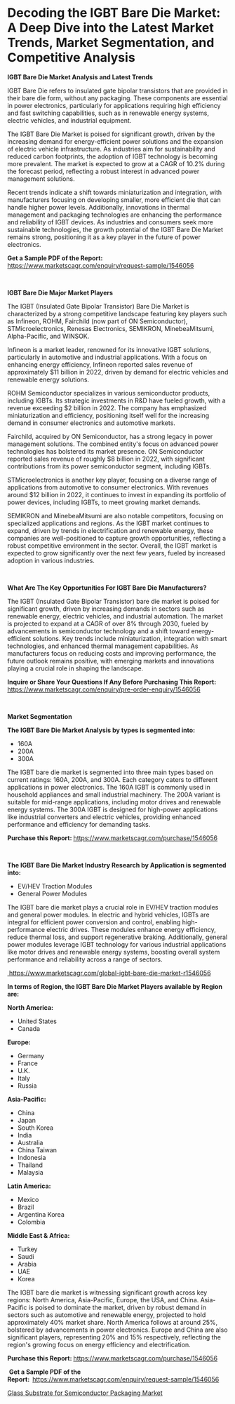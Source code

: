 <p><h1>Decoding the IGBT Bare Die Market: A Deep Dive into the Latest Market Trends, Market Segmentation, and Competitive Analysis</h1></p><p><strong>IGBT Bare Die Market Analysis and Latest Trends</strong></p>
<p><p>IGBT Bare Die refers to insulated gate bipolar transistors that are provided in their bare die form, without any packaging. These components are essential in power electronics, particularly for applications requiring high efficiency and fast switching capabilities, such as in renewable energy systems, electric vehicles, and industrial equipment.</p><p>The IGBT Bare Die Market is poised for significant growth, driven by the increasing demand for energy-efficient power solutions and the expansion of electric vehicle infrastructure. As industries aim for sustainability and reduced carbon footprints, the adoption of IGBT technology is becoming more prevalent. The market is expected to grow at a CAGR of 10.2% during the forecast period, reflecting a robust interest in advanced power management solutions.</p><p>Recent trends indicate a shift towards miniaturization and integration, with manufacturers focusing on developing smaller, more efficient die that can handle higher power levels. Additionally, innovations in thermal management and packaging technologies are enhancing the performance and reliability of IGBT devices. As industries and consumers seek more sustainable technologies, the growth potential of the IGBT Bare Die Market remains strong, positioning it as a key player in the future of power electronics.</p></p>
<p><strong>Get a Sample PDF of the Report:&nbsp;</strong> <a href="https://www.marketscagr.com/enquiry/request-sample/1546056?utm_campaign=2038&utm_medium=2&utm_source=Github&utm_content=ia&utm_term=10022025&utm_id=igbt-bare-die">https://www.marketscagr.com/enquiry/request-sample/1546056</a></p>
<p>&nbsp;</p>
<p><strong>IGBT Bare Die Major Market Players</strong></p>
<p><p>The IGBT (Insulated Gate Bipolar Transistor) Bare Die Market is characterized by a strong competitive landscape featuring key players such as Infineon, ROHM, Fairchild (now part of ON Semiconductor), STMicroelectronics, Renesas Electronics, SEMIKRON, MinebeaMitsumi, Alpha-Pacific, and WINSOK.</p><p>Infineon is a market leader, renowned for its innovative IGBT solutions, particularly in automotive and industrial applications. With a focus on enhancing energy efficiency, Infineon reported sales revenue of approximately $11 billion in 2022, driven by demand for electric vehicles and renewable energy solutions.</p><p>ROHM Semiconductor specializes in various semiconductor products, including IGBTs. Its strategic investments in R&D have fueled growth, with a revenue exceeding $2 billion in 2022. The company has emphasized miniaturization and efficiency, positioning itself well for the increasing demand in consumer electronics and automotive markets.</p><p>Fairchild, acquired by ON Semiconductor, has a strong legacy in power management solutions. The combined entity's focus on advanced power technologies has bolstered its market presence. ON Semiconductor reported sales revenue of roughly $8 billion in 2022, with significant contributions from its power semiconductor segment, including IGBTs.</p><p>STMicroelectronics is another key player, focusing on a diverse range of applications from automotive to consumer electronics. With revenues around $12 billion in 2022, it continues to invest in expanding its portfolio of power devices, including IGBTs, to meet growing market demands.</p><p>SEMIKRON and MinebeaMitsumi are also notable competitors, focusing on specialized applications and regions. As the IGBT market continues to expand, driven by trends in electrification and renewable energy, these companies are well-positioned to capture growth opportunities, reflecting a robust competitive environment in the sector. Overall, the IGBT market is expected to grow significantly over the next few years, fueled by increased adoption in various industries.</p></p>
<p>&nbsp;</p>
<p><strong>What Are The Key Opportunities For IGBT Bare Die Manufacturers?</strong></p>
<p><p>The IGBT (Insulated Gate Bipolar Transistor) bare die market is poised for significant growth, driven by increasing demands in sectors such as renewable energy, electric vehicles, and industrial automation. The market is projected to expand at a CAGR of over 8% through 2030, fueled by advancements in semiconductor technology and a shift toward energy-efficient solutions. Key trends include miniaturization, integration with smart technologies, and enhanced thermal management capabilities. As manufacturers focus on reducing costs and improving performance, the future outlook remains positive, with emerging markets and innovations playing a crucial role in shaping the landscape.</p></p>
<p><strong>Inquire or Share Your Questions If Any Before Purchasing This Report:</strong> <a href="https://www.marketscagr.com/enquiry/pre-order-enquiry/1546056?utm_campaign=2038&utm_medium=2&utm_source=Github&utm_content=ia&utm_term=10022025&utm_id=igbt-bare-die">https://www.marketscagr.com/enquiry/pre-order-enquiry/1546056</a></p>
<p>&nbsp;</p>
<p><strong>Market Segmentation</strong></p>
<p><strong>The IGBT Bare Die Market Analysis by types is segmented into:</strong></p>
<p><ul><li>160A</li><li>200A</li><li>300A</li></ul></p>
<p><p>The IGBT bare die market is segmented into three main types based on current ratings: 160A, 200A, and 300A. Each category caters to different applications in power electronics. The 160A IGBT is commonly used in household appliances and small industrial machinery. The 200A variant is suitable for mid-range applications, including motor drives and renewable energy systems. The 300A IGBT is designed for high-power applications like industrial converters and electric vehicles, providing enhanced performance and efficiency for demanding tasks.</p></p>
<p><strong>Purchase this Report:&nbsp;</strong><a href="https://www.marketscagr.com/purchase/1546056?utm_campaign=2038&utm_medium=2&utm_source=Github&utm_content=ia&utm_term=10022025&utm_id=igbt-bare-die">https://www.marketscagr.com/purchase/1546056</a></p>
<p>&nbsp;</p>
<p><strong>The IGBT Bare Die Market Industry Research by Application is segmented into:</strong></p>
<p><ul><li>EV/HEV Traction Modules</li><li>General Power Modules</li></ul></p>
<p><p>The IGBT bare die market plays a crucial role in EV/HEV traction modules and general power modules. In electric and hybrid vehicles, IGBTs are integral for efficient power conversion and control, enabling high-performance electric drives. These modules enhance energy efficiency, reduce thermal loss, and support regenerative braking. Additionally, general power modules leverage IGBT technology for various industrial applications like motor drives and renewable energy systems, boosting overall system performance and reliability across a range of sectors.</p></p>
<p><a href="https://www.marketscagr.com/global-igbt-bare-die-market-r1546056?utm_campaign=2038&utm_medium=2&utm_source=Github&utm_content=ia&utm_term=10022025&utm_id=igbt-bare-die">&nbsp;https://www.marketscagr.com/global-igbt-bare-die-market-r1546056</a></p>
<p><strong>In terms of Region, the IGBT Bare Die Market Players available by Region are:</strong></p>
<p>
    <p> <strong> North America: </strong>
        <ul>
            <li>United States</li>
            <li>Canada</li>
        </ul>
        </p> 
    <p> <strong> Europe: </strong>
        <ul>
            <li>Germany</li>
            <li>France</li>
            <li>U.K.</li>
            <li>Italy</li>
            <li>Russia</li>
        </ul>
        </p> 
    <p> <strong> Asia-Pacific: </strong>
        <ul>
            <li>China</li>
            <li>Japan</li>
            <li>South Korea</li>
            <li>India</li>
            <li>Australia</li>
            <li>China Taiwan</li>
            <li>Indonesia</li>
            <li>Thailand</li>
            <li>Malaysia</li>
        </ul>
        </p> 
    <p> <strong> Latin America: </strong>
        <ul>
            <li>Mexico</li>
            <li>Brazil</li>
            <li>Argentina Korea</li>
            <li>Colombia</li>
        </ul>
        </p> 
    <p> <strong> Middle East & Africa: </strong>
        <ul>
            <li>Turkey</li>
            <li>Saudi</li>
            <li>Arabia</li>
            <li>UAE</li>
            <li>Korea</li>
        </ul>
    </p>
    </p>
<p><p>The IGBT bare die market is witnessing significant growth across key regions: North America, Asia-Pacific, Europe, the USA, and China. Asia-Pacific is poised to dominate the market, driven by robust demand in sectors such as automotive and renewable energy, projected to hold approximately 40% market share. North America follows at around 25%, bolstered by advancements in power electronics. Europe and China are also significant players, representing 20% and 15% respectively, reflecting the region's growing focus on energy efficiency and electrification.</p></p>
<p><strong>Purchase this Report: </strong><a href="https://www.marketscagr.com/purchase/1546056?utm_campaign=2038&utm_medium=2&utm_source=Github&utm_content=ia&utm_term=10022025&utm_id=igbt-bare-die">https://www.marketscagr.com/purchase/1546056</a></p>
<p>&nbsp;<strong>Get a Sample PDF of the Report:&nbsp;&nbsp;</strong><a href="https://www.marketscagr.com/enquiry/request-sample/1546056?utm_campaign=2038&utm_medium=2&utm_source=Github&utm_content=ia&utm_term=10022025&utm_id=igbt-bare-die">https://www.marketscagr.com/enquiry/request-sample/1546056</a></p>
<p><strong></strong></p>
<p><p><a href="https://github.com/elizabethdagraca/Market-Research-Report-List-5/blob/main/glass-substrate-for-semiconductor-packaging-market.md?utm_campaign=2038&utm_medium=2&utm_source=Github&utm_content=ia&utm_term=10022025&utm_id=igbt-bare-die">Glass Substrate for Semiconductor Packaging Market</a></p></p>